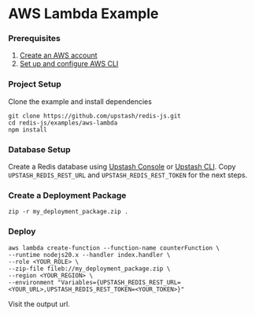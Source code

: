 # AWS Lambda Example

### Prerequisites

1. [Create an AWS account](https://aws.amazon.com/)
2. [Set up and configure AWS CLI](https://docs.aws.amazon.com/cli/latest/userguide/cli-chap-getting-started.html)

### Project Setup

Clone the example and install dependencies

```shell
git clone https://github.com/upstash/redis-js.git
cd redis-js/examples/aws-lambda
npm install
```

### Database Setup

Create a Redis database using [Upstash Console](https://console.upstash.com) or [Upstash CLI](https://github.com/upstash/cli). Copy `UPSTASH_REDIS_REST_URL` and `UPSTASH_REDIS_REST_TOKEN` for the next steps.

### Create a Deployment Package

```shell
zip -r my_deployment_package.zip .
```

### Deploy

```shell
aws lambda create-function --function-name counterFunction \
--runtime nodejs20.x --handler index.handler \
--role <YOUR_ROLE> \
--zip-file fileb://my_deployment_package.zip \
--region <YOUR_REGION> \
--environment "Variables={UPSTASH_REDIS_REST_URL=<YOUR_URL>,UPSTASH_REDIS_REST_TOKEN=<YOUR_TOKEN>}"
```

Visit the output url.